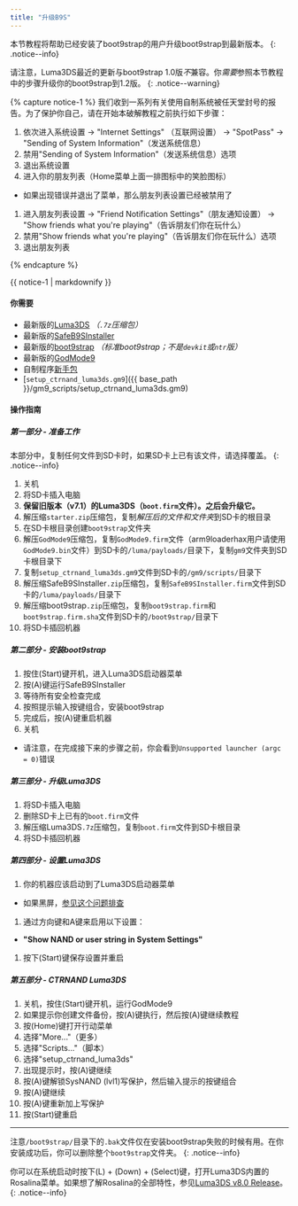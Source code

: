 ```yaml
---
title: "升级B9S"
---
```


本节教程将帮助已经安装了boot9strap的用户升级boot9strap到最新版本。
{: .notice--info}

请注意，Luma3DS最近的更新与boot9strap 1.0版*不*兼容。你*需要*参照本节教程中的步骤升级你的boot9strap到1.2版。
{: .notice--warning}

{% capture notice-1 %}
我们收到一系列有关使用自制系统被任天堂封号的报告。为了保护你自己，请在开始本破解教程之前执行如下步骤：

1. 依次进入系统设置 -> "Internet Settings" （互联网设置） -> "SpotPass" -> "Sending of System Information"（发送系统信息）
1. 禁用"Sending of System Information"（发送系统信息）选项
1. 退出系统设置
1. 进入你的朋友列表（Home菜单上面一排图标中的笑脸图标）
  + 如果出现错误并退出了菜单，那么朋友列表设置已经被禁用了
1. 进入朋友列表设置 -> "Friend Notification Settings"（朋友通知设置） ->  "Show friends what you're playing"（告诉朋友们你在玩什么）
1. 禁用"Show friends what you're playing"（告诉朋友们你在玩什么）选项
1. 退出朋友列表

{% endcapture %}

<div class="notice--danger">{{ notice-1 | markdownify }}</div>

#### 你需要

* 最新版的[Luma3DS](https://github.com/AuroraWright/Luma3DS/releases/latest) *（`.7z`压缩包）*
* 最新版的[SafeB9SInstaller](https://github.com/d0k3/SafeB9SInstaller/releases/latest)
* 最新版的[boot9strap](https://github.com/SciresM/boot9strap/releases/latest) *（标准boot9strap；不是`devkit`或`ntr`版）*
* 最新版的[GodMode9](https://github.com/d0k3/GodMode9/releases/latest)
* 自制程序[新手包](http://smealum.github.io/ninjhax2/starter.zip)
* [`setup_ctrnand_luma3ds.gm9`]({{ base_path }}/gm9_scripts/setup_ctrnand_luma3ds.gm9)

#### 操作指南

##### 第一部分 - 准备工作

本部分中，复制任何文件到SD卡时，如果SD卡上已有该文件，请选择覆盖。
{: .notice--info}

1. 关机
1. 将SD卡插入电脑
1. **保留旧版本（v7.1）的Luma3DS（`boot.firm`文件）。之后会升级它。**
1. 解压缩`starter.zip`压缩包，复制*解压后的文件和文件夹*到SD卡的根目录
1. 在SD卡根目录创建`boot9strap`文件夹
1. 解压`GodMode9`压缩包，复制`GodMode9.firm`文件（arm9loaderhax用户请使用`GodMode9.bin`文件）到SD卡的`/luma/payloads/`目录下，复制`gm9`文件夹到SD卡根目录下
1. 复制`setup_ctrnand_luma3ds.gm9`文件到SD卡的`/gm9/scripts/`目录下
1. 解压缩SafeB9SInstaller`.zip`压缩包，复制`SafeB9SInstaller.firm`文件到SD卡的`/luma/payloads/`目录下
1. 解压缩boot9strap`.zip`压缩包，复制`boot9strap.firm`和`boot9strap.firm.sha`文件到SD卡的`/boot9strap/`目录下
1. 将SD卡插回机器

##### 第二部分 - 安装boot9strap

1. 按住(Start)键开机，进入Luma3DS启动器菜单
1. 按(A)键运行SafeB9SInstaller
1. 等待所有安全检查完成
1. 按照提示输入按键组合，安装boot9strap
1. 完成后，按(A)键重启机器
1. 关机
  + 请注意，在完成接下来的步骤之前，你会看到`Unsupported launcher (argc = 0)`错误

##### 第三部分 - 升级Luma3DS

1. 将SD卡插入电脑
1. 删除SD卡上已有的`boot.firm`文件
1. 解压缩Luma3DS`.7z`压缩包，复制`boot.firm`文件到SD卡根目录
1. 将SD卡插回机器

##### 第四部分 - 设置Luma3DS

1. 你的机器应该启动到了Luma3DS启动器菜单
  + 如果黑屏，[参见这个问题排查](troubleshooting#ts_sys_b9s)
1. 通过方向键和A键来启用以下设置：
  + **"Show NAND or user string in System Settings"**
1. 按下(Start)键保存设置并重启

##### 第五部分 - CTRNAND Luma3DS

1. 关机，按住(Start)键开机，运行GodMode9
1. 如果提示你创建文件备份，按(A)键执行，然后按(A)键继续教程
1. 按(Home)键打开行动菜单
1. 选择"More..."（更多）
1. 选择"Scripts..."（脚本）
1. 选择"setup_ctrnand_luma3ds"
1. 出现提示时，按(A)键继续
1. 按(A)键解锁SysNAND (lvl1)写保护，然后输入提示的按键组合
1. 按(A)键继续
1. 按(A)键重新加上写保护
1. 按(Start)键重启

___

注意`/boot9strap/`目录下的`.bak`文件仅在安装boot9strap失败的时候有用。在你安装成功后，你可以删除整个`boot9strap`文件夹。
{: .notice--info}

你可以在系统启动时按下(L) + (Down) + (Select)键，打开Luma3DS内置的Rosalina菜单。如果想了解Rosalina的全部特性，参见[Luma3DS v8.0 Release](https://github.com/AuroraWright/Luma3DS/releases/tag/v8.0)。
{: .notice--info}